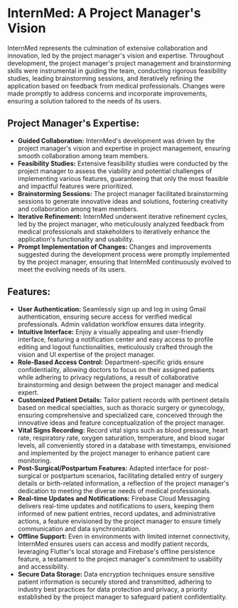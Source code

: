 # InternMed: A Project Manager's Vision

InternMed represents the culmination of extensive collaboration and innovation, led by the project manager's vision and expertise. Throughout development, the project manager's project management and brainstorming skills were instrumental in guiding the team, conducting rigorous feasibility studies, leading brainstorming sessions, and iteratively refining the application based on feedback from medical professionals. Changes were made promptly to address concerns and incorporate improvements, ensuring a solution tailored to the needs of its users.

## Project Manager's Expertise:

- **Guided Collaboration:** InternMed's development was driven by the project manager's vision and expertise in project management, ensuring smooth collaboration among team members. 
- **Feasibility Studies:** Extensive feasibility studies were conducted by the project manager to assess the viability and potential challenges of implementing various features, guaranteeing that only the most feasible and impactful features were prioritized.
- **Brainstorming Sessions:** The project manager facilitated brainstorming sessions to generate innovative ideas and solutions, fostering creativity and collaboration among team members.
- **Iterative Refinement:** InternMed underwent iterative refinement cycles, led by the project manager, who meticulously analyzed feedback from medical professionals and stakeholders to iteratively enhance the application's functionality and usability.
- **Prompt Implementation of Changes:** Changes and improvements suggested during the development process were promptly implemented by the project manager, ensuring that InternMed continuously evolved to meet the evolving needs of its users.

## Features:

- **User Authentication:** Seamlessly sign up and log in using Gmail authentication, ensuring secure access for verified medical professionals. Admin validation workflow ensures data integrity.
- **Intuitive Interface:** Enjoy a visually appealing and user-friendly interface, featuring a notification center and easy access to profile editing and logout functionalities, meticulously crafted through the vision and UI expertise of the project manager.
- **Role-Based Access Control:** Department-specific grids ensure confidentiality, allowing doctors to focus on their assigned patients while adhering to privacy regulations, a result of collaborative brainstorming and design between the project manager and medical expert.
- **Customized Patient Details:** Tailor patient records with pertinent details based on medical specialties, such as thoracic surgery or gynecology, ensuring comprehensive and specialized care, conceived through the innovative ideas and feature conceptualization of the project manager.
- **Vital Signs Recording:** Record vital signs such as blood pressure, heart rate, respiratory rate, oxygen saturation, temperature, and blood sugar levels, all conveniently stored in a database with timestamps, envisioned and implemented by the project manager to enhance patient care monitoring.
- **Post-Surgical/Postpartum Features:** Adapted interface for post-surgical or postpartum scenarios, facilitating detailed entry of surgery details or birth-related information, a reflection of the project manager's dedication to meeting the diverse needs of medical professionals.
- **Real-time Updates and Notifications:** Firebase Cloud Messaging delivers real-time updates and notifications to users, keeping them informed of new patient entries, record updates, and administrative actions, a feature envisioned by the project manager to ensure timely communication and data synchronization.
- **Offline Support:** Even in environments with limited internet connectivity, InternMed ensures users can access and modify patient records, leveraging Flutter's local storage and Firebase's offline persistence feature, a testament to the project manager's commitment to usability and accessibility.
- **Secure Data Storage:** Data encryption techniques ensure sensitive patient information is securely stored and transmitted, adhering to industry best practices for data protection and privacy, a priority established by the project manager to safeguard patient confidentiality.
